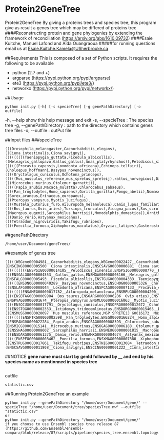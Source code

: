 # Protein2GeneTree
Protein2GeneTree By giving a proteins trees and species tree, this program give as result a genes tree which may be differed of proteins tree
####Reconstructing protein and gene phylogenies by extending the framework of reconciliation (https://arxiv.org/abs/1610.09732)
####Esaie Kuitche, Manuel Lafond and Aïda Ouangraoua
#####for running questions email us at Esaie.Kuitche.Kamela@USherbrooke.ca

##Requirements
This is composed of a set of Python scripts. It requires the following to be available
- python (2.7 and +) 
- argparse (https://pypi.python.org/pypi/argparse)
- ete3 (https://pypi.python.org/pypi/ete3/)
- networkx (https://pypi.python.org/pypi/networkx/)

##Usage
```
python init.py [-h] [-s specieTree] [-g genePathDirectory] [-o outfile]
```
-h, --help show this help message and exit
-s, --specieTree :  The species tree
-g, --genePathDirectory : path to the directory which contains genes tree files
-o, --outfile : outPut file

##Input files
###specieTree
```
(((Drosophila_melanogaster,Caenorhabditis_elegans),((Ciona_intestinalis,Ciona_savignyi),(((((((((Taeniopygia_guttata,Ficedula_albicollis),((Meleagris_gallopavo,Gallus_gallus),Anas_platyrhynchos)),Pelodiscus_sinensis),Anolis_carolinensis),((((((Procavia_capensis,Loxodonta_africana),Echinops_telfairi),(Choloepus_hoffmanni,Dasypus_novemcinctus)),((((Oryctolagus_cuniculus,Ochotona_princeps),(((((Mus_musculus_reference,mus_spretus_spreteij),rattus_norvegicus),Dipodomys_ordii),Ictidomys_tridecemlineatus),Cavia_porcellus)),(((Microcebus_murinus,Otolemur_garnettii),(((((Papio_anubis,Macaca_mulatta),Chlorocebus_sabaeus),((((Pan_troglodytes,Homo_sapiens),Gorilla_gorilla),Pongo_abelii),Nomascus_leucogenys)),Callithrix_jacchus),Carlito_syrichta)),Tupaia_belangeri)),((Sorex_araneus,Erinaceus_europaeus),(((Pteropus_vampyrus,Myotis_lucifugus),((((Mustela_putorius_furo,Ailuropoda_melanoleuca),Canis_lupus_familiaris),Felis_catus),Equus_caballus)),((((Bos_taurus,Ovis_aries),Tursiops_truncatus),Vicugna_pacos),Sus_scrofa))))),((Macropus_eugenii,Sarcophilus_harrisii),Monodelphis_domestica)),Ornithorhynchus_anatinus)),Xenopus_tropicalis),Latimeria_chalumnae),(((Danio_rerio,Astyanax_mexicanus),(((Tetraodon_nigroviridis,Takifugu_rubripes),((((Poecilia_formosa,Xiphophorus_maculatus),Oryzias_latipes),Gasterosteus_aculeatus),Oreochromis_niloticus)),Gadus_morhua)),Lepisosteus_oculatus)),Petromyzon_marinus))),Saccharomyces_cerevisiae);
```
##genePathDirectory
```
/home/user/Document/geneTrees/
```
##example of genes tree
```
(((((WBGene00004981__Caenorhabditis_elegans,WBGene00022427__Caenorhabditis_elegans),WBGene00006418__Caenorhabditis_elegans),(ENSCING00000005500__Ciona_intestinalis,ENSCSAVG00000006881__Ciona_savignyi)),((((((((((ENSPSIG00000014185__Pelodiscus_sinensis,ENSPSIG00000008770__Pelodiscus_sinensis),(((ENSGALG00000004553__Gallus_gallus,ENSMGAG00000005166__Meleagris_gallopavo),ENSAPLG00000003637__Anas_platyrhynchos),(ENSFALG00000005493__Ficedula_albicollis,ENSTGUG00000004333__Taeniopygia_guttata))),ENSACAG00000008740__Anolis_carolinensis),((((((ENSDNOG00000040289__Dasypus_novemcinctus,ENSCHOG00000005326__Choloepus_hoffmanni),((ENSLAFG00000008044__Loxodonta_africana,ENSPCAG00000007133__Procavia_capensis),ENSETEG00000019392__Echinops_telfairi)),((((((((ENSAMEG00000017782__Ailuropoda_melanoleuca,ENSMPUG00000004200__Mustela_putorius_furo),ENSCAFG00000014100__Canis_lupus_familiaris),ENSFCAG00000001234__Felis_catus),ENSECAG00000016826__Equus_caballus),((((ENSBTAG00000009984__Bos_taurus,ENSOARG00000006286__Ovis_aries),ENSTTRG00000007575__Tursiops_truncatus),ENSSSCG00000010274__Sus_scrofa),ENSVPAG00000004494__Vicugna_pacos)),ENSEEUG00000012108__Erinaceus_europaeus),(ENSPVAG00000001674__Pteropus_vampyrus,ENSMLUG00000016063__Myotis_lucifugus)),((((ENSOCUG00000017791__Oryctolagus_cuniculus,ENSOPRG00000012672__Ochotona_princeps),ENSTBEG00000004598__Tupaia_belangeri),(((ENSSTOG00000002353__Ictidomys_tridecemlineatus,ENSDORG00000015465__Dipodomys_ordii),((ENSMUSG00000020097__Mus_musculus_reference,MGP_SPRETEiJ_G0016172__Mus_spretus_SPRETEiJ),ENSRNOG00000000565__Rattus_norvegicus)),ENSCPOG00000012699__Cavia_porcellus)),((((((((ENSPTRG00000002598__Pan_troglodytes,ENSG00000166224__Homo_sapiens),ENSGGOG00000016655__Gorilla_gorilla),ENSPPYG00000002364__Pongo_abelii),ENSNLEG00000016177__Nomascus_leucogenys),((ENSPANG00000022284__Papio_anubis,ENSCSAG00000008393__Chlorocebus_sabaeus),ENSMMUG00000009800__Macaca_mulatta)),ENSCJAG00000014777__Callithrix_jacchus),ENSTSYG00000003267__Carlito_syrichta),(ENSMICG00000015141__Microcebus_murinus,ENSOGAG00000006188__Otolemur_garnettii))))),ENSSARG00000010713__Sorex_araneus),((ENSSHAG00000008602__Sarcophilus_harrisii,ENSMEUG00000001815__Macropus_eugenii),ENSMODG00000008784__Monodelphis_domestica)),ENSOANG00000011007__Ornithorhynchus_anatinus)),ENSXETG00000008190__Xenopus_tropicalis),ENSLACG00000012214__Latimeria_chalumnae),(((ENSDARG00000061375__Danio_rerio,ENSAMXG00000004674__Astyanax_mexicanus),(((((ENSPFOG00000008462__Poecilia_formosa,ENSXMAG00000007880__Xiphophorus_maculatus),ENSONIG00000010329__Oreochromis_niloticus),((ENSTRUG00000017861__Takifugu_rubripes,ENSTNIG00000013084__Tetraodon_nigroviridis),ENSGACG00000003253__Gasterosteus_aculeatus)),ENSORLG00000014050__Oryzias_latipes),ENSGMOG00000006288__Gadus_morhua)),ENSLOCG00000011521__Lepisosteus_oculatus)),ENSPMAG00000001747__Petromyzon_marinus),(ENSCSAVG00000011808__Ciona_savignyi,ENSCING00000001222__Ciona_intestinalis)),FBgn0010591__Drosophila_melanogaster)),YDR294C__Saccharomyces_cerevisiae);
```
##NOTICE
**gene name must start by genId followed by __ and end by his species name as mentionned in species tree**
##
outfile
```
statistic.csv
```
##Running Protein2GeneTree an example
```
python init.py --genePathDirectory "/home/user/Document/gene/" --specieTree "/home/user/Document/tree/speciesTree.nw" --outfile "statictic.csv"
or
python init.py --genePathDirectory "/home/user/Document/gene/"
if you choose to use Ensembl species tree release 87 (https://github.com/Ensembl/ensembl-compara/blob/release/87/scripts/pipeline/species_tree.ensembl.topology.nw)
```
